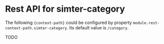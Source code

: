 # Rest API for simter-category

The following `{context-path}` could be configured by property `module.rest-context-path.simter-category`. Its default value is `/category`.

TODO